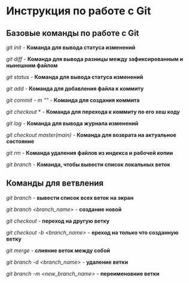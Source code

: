 # Инструкция по работе с Git

## Базовые команды по работе с Git

*git init* - **Команда для вывода статуса изменений**

*git diff* - **Команда для вывода разницы между зафиксированным и нынешним файлом**

*git status* - **Команда для вывода статуса изменений**

*git add* - **Команда для добавления файла к коммиту**

*git commit - m "<message>"* - **Команда для создания коммита**

*git checkout* <commit code>* - **Команда для перехода к коммиту по его хеш коду**

*git log* - **Команда для вывода журнала изменений**

*git checkout master(main)* - **Команда для возврата на актуальное состояние**

*git rm* -  **Команда удаления файлов из индекса и рабочей копии**

*git branch* - **Команда, чтобы вывести список локальных веток**

## Команды для ветвления

*git branch* - **вывести список всех веток на экран**

*git branch <branch_name>* - **создание новой**

*git checkout* - **переход на другую ветку**

*git checkout -b <branch_name>* - **ереход на только что созданную ветку**

*git merge* - **слияние веток между собой**

*git branch -d <branch_name>* - **удаление ветки**

*git branch -m <new_branch_name>* - **переименовние ветки**